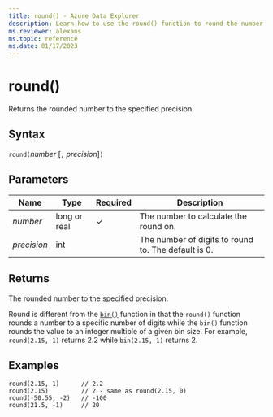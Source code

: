 ```yaml
---
title: round() - Azure Data Explorer
description: Learn how to use the round() function to round the number to the specified precision.
ms.reviewer: alexans
ms.topic: reference
ms.date: 01/17/2023
---
```

# round()

Returns the rounded number to the specified precision.

## Syntax

`round(`*number* [`,` *precision*]`)`

## Parameters

| Name | Type | Required | Description |
|--|--|--|--|
| *number*| long or real | &check; | The number to calculate the round on.|
| *precision*| int | | The number of digits to round to. The default is 0.|

## Returns

The rounded number to the specified precision.

Round is different from the [`bin()`](binfunction.md) function in
that the `round()` function rounds a number to a specific number of digits while the `bin()` function rounds the value to an integer multiple of a given bin size. For example, `round(2.15, 1)` returns 2.2 while `bin(2.15, 1)` returns 2.

## Examples

```kusto
round(2.15, 1)      // 2.2
round(2.15)         // 2 - same as round(2.15, 0)
round(-50.55, -2)   // -100
round(21.5, -1)     // 20
```
